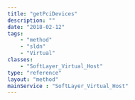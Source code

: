 ```yaml
---
title: "getPciDevices"
description: ""
date: "2018-02-12"
tags:
    - "method"
    - "sldn"
    - "Virtual"
classes:
    - "SoftLayer_Virtual_Host"
type: "reference"
layout: "method"
mainService : "SoftLayer_Virtual_Host"
---
```

